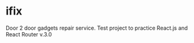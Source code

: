 # ifix
Door 2 door gadgets repair service. Test project to practice React.js and React Router v.3.0
